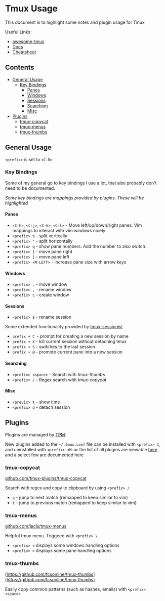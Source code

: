 # Tmux Usage

This document is to highlight some notes and plugin usage for Tmux

Useful Links:

- [awesome-tmux](https://github.com/rothgar/awesome-tmux)
- [Docs](https://tmuxguide.readthedocs.io/en/latest/tmux/tmux.html)
- [Cheatsheet](https://gist.github.com/andreyvit/2921703)

## Contents

<!-- vim-md-toc format=bullets max_level=4 ignore=^Contents$ -->
* [General Usage](#general-usage)
  * [Key Bindings](#key-bindings)
    * [Panes](#panes)
    * [Windows](#windows)
    * [Sessions](#sessions)
    * [Searching](#searching)
    * [Misc](#misc)
* [Plugins](#plugins)
  * [tmux-copycat](#tmux-copycat)
  * [tmux-menus](#tmux-menus)
  * [tmux-thumbs](#tmux-thumbs)
<!-- vim-md-toc END -->

## General Usage

`<prefix>` is set to `<C-B>`

### Key Bindings

Some of my general go to key bindings I use a lot, that also probably don't need to be documented.

_Some key bindings are mappings provided by plugins. These will be highlighted_

#### Panes

- `<C-h>`, `<C-j>`, `<C-k>`, `<C-l>` - Move left/up/down/right panes. Vim mappings to interact with vim windows nicely
- `<prefix> %` - split vertically
- `<prefix> "` - split horizontally
- `<prefix> q` - show pane numbers. Add the number to also switch.
- `<prefix> {` - move pane right
- `<prefix> }` - move pane left
- `<prefix> <M-LEFT>` - increase pane size with arrow keys

#### Windows

- `<prefix> .` - move window
- `<prefix> ,` - rename window
- `<prefix> c` - create window

#### Sessions

- `<prefix> $` - rename session

Some extended functionality provided by [tmux-sessionist](https://github.com/tmux-plugins/tmux-sessionist)

- `prefix + C `- prompt for creating a new session by name
- `prefix + X` - kill current session without detaching tmux
- `prefix + S` - switches to the last session
- `prefix + @` - promote current pane into a new session

#### Searching

- `<prefix> <space>` - Search with *tmux-thumbs*
- `<prefix> /` - Regex search with *tmux-copycat*

#### Misc

- `<previx> t` - show time
- `<prefix> d` - detach session

## Plugins

Plugins are managed by [TPM](https://github.com/tmux-plugins/tpm).

New plugins added to the `~/.tmux.conf` file can be installed with `<prefix> I`, and uninstalled with `<prefix> <M-u>` the list of all plugins are viewable [here](../.tmux/plugins.tmux) and a select few are documented here

### tmux-copycat

[github.com/tmux-plugins/tmux-copycat](https://github.com/tmux-plugins/tmux-copycat)

Search with regex and copy to clipboard by using `<prefix> /`

- `g` - jump to next match (remapped to keep similar to vim)
- `t` - jump to previous match (remapped to keep similar to vim)

### tmux-menus

[github.com/jaclu/tmux-menus](https://github.com/jaclu/tmux-menus)

Helpful tmux menu. Triggeed with `<prefix> \`

- `<prefix> <` displays some windows handling options
- `<prefix> >` displays some pane handling options

### tmux-thumbs

[https://github.com/fcsonline/tmux-thumbs](https://github.com/fcsonline/tmux-thumbs)

Easily copy common patterns (such as hashes, emails) with `<prefix> <space>`
